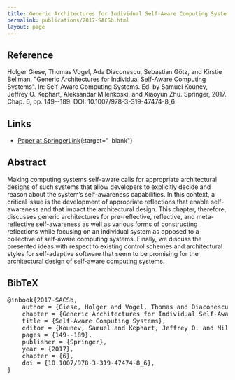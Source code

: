 ```yaml
---
title: Generic Architectures for Individual Self-Aware Computing Systems
permalink: publications/2017-SACSb.html
layout: page
---
```


## Reference
Holger Giese, Thomas Vogel, Ada Diaconescu, Sebastian Götz, and Kirstie Bellman. "Generic Architectures for Individual Self-Aware Computing Systems". In: Self-Aware Computing Systems. Ed. by Samuel Kounev, Jeffrey O. Kephart, Aleksandar Milenkoski, and Xiaoyun Zhu. Springer, 2017. Chap. 6, pp. 149--189. DOI: 10.1007/978-3-319-47474-8\_6

## Links
* [Paper at SpringerLink](https://doi.org/10.1007/978-3-319-47474-8_6){:target="_blank"}

## Abstract
Making computing systems self-aware calls for appropriate architectural designs of such systems that allow developers to explicitly decide and reason about the system’s self-awareness capabilities. In this context, a critical issue is the development of appropriate reflections that enable self-awareness and that impact the architectural design. This chapter, therefore, discusses generic architectures for pre-reflective, reflective, and meta-reflective self-awareness as well as various forms of constructing reflections while focusing on an individual system as opposed to a collective of self-aware computing systems. Finally, we discuss the presented ideas with respect to existing control schemes and architectural styles for self-adaptive software that seem to be promising for the architectural design of self-aware computing systems.

## BibTeX

<div class="bibtex">
<pre>@inbook{2017-SACSb,
    author = {Giese, Holger and Vogel, Thomas and Diaconescu, Ada and Götz, Sebastian and Bellman, Kirstie},
    chapter = {Generic Architectures for Individual Self-Aware Computing Systems},
    title = {Self-Aware Computing Systems},
    editor = {Kounev, Samuel and Kephart, Jeffrey O. and Milenkoski, Aleksandar and Zhu, Xiaoyun},
    pages = {149--189},
    publisher = {Springer},
    year = {2017},
    chapter = {6},
    doi = {10.1007/978-3-319-47474-8_6},
}</pre>
</div>
